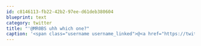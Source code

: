 ```yaml
---
id: c8146113-fb22-42b2-97ee-d61deb380604
blueprint: text
category: twitter
title: "'@MR0BS uhh which one?"
caption: '<span class="username username_linked">@<a href="https://twitter.com/MR0BS" title="BADER">MR0BS</a></span> uhh which one?'
---
```

